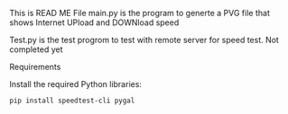 This is READ ME File 
main.py is the program to generte a PVG file that shows Internet UPload 
and DOWNload speed

Test.py is the test progrom to test with remote server for speed test. Not completed yet

Requirements

Install the required Python libraries:

```bash
pip install speedtest-cli pygal